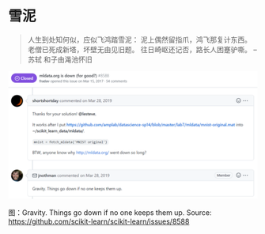 # 雪泥

> 人生到处知何似，应似飞鸿踏雪泥：
> 泥上偶然留指爪，鸿飞那复计东西。老僧已死成新塔，坏壁无由见旧题。
> 往日崎岖还记否，路长人困蹇驴嘶。 – 苏轼 和子由渑池怀旧

![image-20221118174507663](media/black-history/image-20221118174507663.png)

图：Gravity. Things go down if no one keeps them up. Source: <https://github.com/scikit-learn/scikit-learn/issues/8588>
